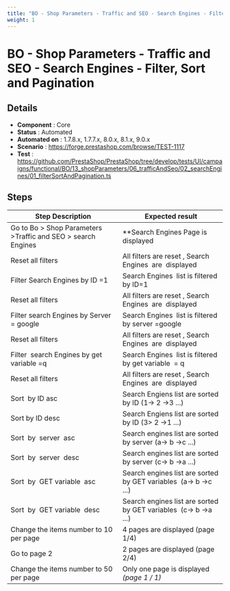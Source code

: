 ```yaml
---
title: "BO - Shop Parameters - Traffic and SEO - Search Engines - Filter, Sort and Pagination"
weight: 1
---
```


# BO - Shop Parameters - Traffic and SEO - Search Engines - Filter, Sort and Pagination
## Details
* **Component** : Core
* **Status** : Automated
* **Automated on** : 1.7.8.x, 1.7.7.x, 8.0.x, 8.1.x, 9.0.x
* **Scenario** : https://forge.prestashop.com/browse/TEST-1117
* **Test** : https://github.com/PrestaShop/PrestaShop/tree/develop/tests/UI/campaigns/functional/BO/13_shopParameters/06_trafficAndSeo/02_searchEngines/01_filterSortAndPagination.ts

## Steps
| Step Description | Expected result |
| ----- | ----- |
| Go to Bo > Shop Parameters >Traffic and SEO > search Engines | **Search Engines Page is displayed |
| Reset all filters | All filters are reset , Search Engines  are  displayed |
| Filter Search Engines by ID =1 | Search Engines  list is filtered by ID=1 |
| Reset all filters | All filters are reset , Search Engines  are  displayed |
| Filter search Engines by Server = google | Search Engines  list is filtered by server =google |
| Reset all filters | All filters are reset , Search Engines  are  displayed |
| Filter  search Engines by get variable =q | Search Engines  list is filtered by get variable  = q |
| Reset all filters | All filters are reset , Search Engines  are  displayed |
| Sort  by ID asc | Search Engiens list are sorted by ID (1-> 2 ->3 ...) |
| Sort by ID desc | Search Engiens list are sorted by ID (3> 2 ->1 ...) |
| Sort  by  server  asc | Search engines list are sorted by server (a-> b ->c ...) |
| Sort  by  server  desc | Search engines list are sorted by server (c-> b ->a ...) |
| Sort  by  GET variable  asc | Search engines list are sorted by GET variables  (a-> b ->c ...) |
| Sort  by  GET variable  desc | Search engines list are sorted by GET variables  (c-> b ->a ...) |
| Change the items number to 10 per page | 4 pages are displayed (page 1/4) |
| Go to page 2 | 2 pages are displayed (page 2/4) |
| Change the items number to 50 per page | Only one page is displayed  _(page 1 / 1)_ |